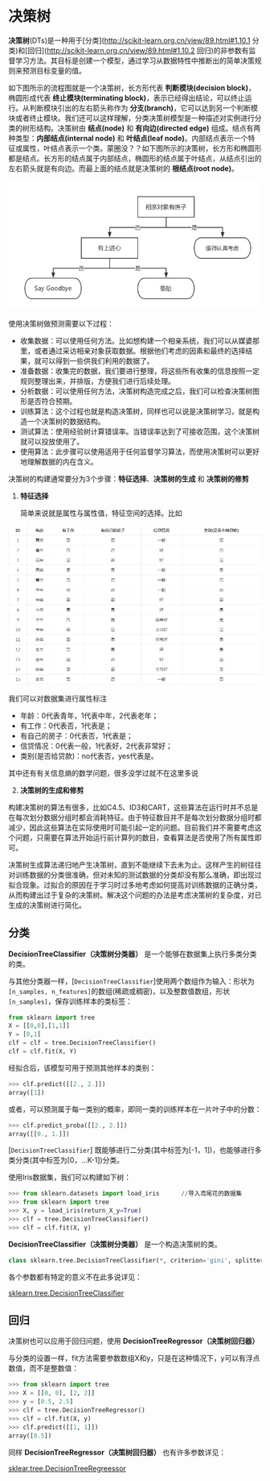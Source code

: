 # 决策树

**决策树**(DTs)是一种用于[分类](http://scikit-learn.org.cn/view/89.html#1.10.1 分类)和[回归](http://scikit-learn.org.cn/view/89.html#1.10.2 回归)的非参数有监督学习方法。其目标是创建一个模型，通过学习从数据特性中推断出的简单决策规则来预测目标变量的值。

如下图所示的流程图就是一个决策树，长方形代表 **判断模块(decision block)**，椭圆形成代表 **终止模块(terminating block)**，表示已经得出结论，可以终止运行。从判断模块引出的左右箭头称作为 **分支(branch)**，它可以达到另一个判断模块或者终止模块。我们还可以这样理解，分类决策树模型是一种描述对实例进行分类的树形结构。决策树由 **结点(node)** 和 **有向边(directed edge)** 组成。结点有两种类型：**内部结点(internal node)** 和 **叶结点(leaf node)**。内部结点表示一个特征或属性，叶结点表示一个类。蒙圈没？？如下图所示的决策树，长方形和椭圆形都是结点。长方形的结点属于内部结点，椭圆形的结点属于叶结点，从结点引出的左右箭头就是有向边。而最上面的结点就是决策树的 **根结点(root node)**。

![决策树流程图](决策树.assets/决策树流程图.jpg)

使用决策树做预测需要以下过程：

- 收集数据：可以使用任何方法。比如想构建一个相亲系统，我们可以从媒婆那里，或者通过采访相亲对象获取数据。根据他们考虑的因素和最终的选择结果，就可以得到一些供我们利用的数据了。
- 准备数据：收集完的数据，我们要进行整理，将这些所有收集的信息按照一定规则整理出来，并排版，方便我们进行后续处理。
- 分析数据：可以使用任何方法，决策树构造完成之后，我们可以检查决策树图形是否符合预期。
- 训练算法：这个过程也就是构造决策树，同样也可以说是决策树学习，就是构造一个决策树的数据结构。
- 测试算法：使用经验树计算错误率。当错误率达到了可接收范围，这个决策树就可以投放使用了。
- 使用算法：此步骤可以使用适用于任何监督学习算法，而使用决策树可以更好地理解数据的内在含义。

决策树的构建通常要分为3个步骤：**特征选择**、**决策树的生成** 和 **决策树的修剪**

1. **特征选择**

   简单来说就是属性与属性值，特征空间的选择。比如

![贷款样本数据表](决策树.assets/贷款样本数据表.jpg)

我们可以对数据集进行属性标注

- 年龄：0代表青年，1代表中年，2代表老年；
- 有工作：0代表否，1代表是；
- 有自己的房子：0代表否，1代表是；
- 信贷情况：0代表一般，1代表好，2代表非常好；
- 类别(是否给贷款)：no代表否，yes代表是。

其中还有有关信息熵的数学问题，很多没学过就不在这里多说

2. **决策树的生成和修剪**

构建决策树的算法有很多，比如C4.5、ID3和CART，这些算法在运行时并不总是在每次划分数据分组时都会消耗特征。由于特征数目并不是每次划分数据分组时都减少，因此这些算法在实际使用时可能引起一定的问题。目前我们并不需要考虑这个问题，只需要在算法开始运行前计算列的数目，查看算法是否使用了所有属性即可。

决策树生成算法递归地产生决策树，直到不能继续下去未为止。这样产生的树往往对训练数据的分类很准确，但对未知的测试数据的分类却没有那么准确，即出现过拟合现象。过拟合的原因在于学习时过多地考虑如何提高对训练数据的正确分类，从而构建出过于复杂的决策树。解决这个问题的办法是考虑决策树的复杂度，对已生成的决策树进行简化。

## 分类 

**DecisionTreeClassifier（决策树分类器）** 是一个能够在数据集上执行多类分类的类。

与其他分类器一样，[`DecisionTreeClassifier`]使用两个数组作为输入：形状为`[n_samples, n_features]`的数组(稀疏或稠密)，以及整数值数组，形状`[n_samples]`，保存训练样本的类标签：

```python
from sklearn import tree
X = [[0,0],[1,1]]
Y = [0,1]
clf = clf = tree.DecisionTreeClassifier()
clf = clf.fit(X, Y)
```

经拟合后，该模型可用于预测其他样本的类别：

```python
>>> clf.predict([[2., 2.]])
array([1])
```

或者，可以预测属于每一类别的概率，即同一类的训练样本在一片叶子中的分数：

```python
>>> clf.predict_proba([[2., 2.]])
array([[0., 1.]])
```

[`DecisionTreeClassifier`] 既能够进行二分类(其中标签为[-1，1])，也能够进行多类分类(其中标签为[0，…K-1])分类。

使用Iris数据集，我们可以构建如下树：

```python
>>> from sklearn.datasets import load_iris  	//导入鸢尾花的数据集
>>> from sklearn import tree
>>> X, y = load_iris(return_X_y=True)
>>> clf = tree.DecisionTreeClassifier()
>>> clf = clf.fit(X, y)
```

**DecisionTreeClassifier（决策树分类器）** 是一个构造决策树的类。

```python
class sklearn.tree.DecisionTreeClassifier(*, criterion='gini', splitter='best', max_depth=None, min_samples_split=2, min_samples_leaf=1, min_weight_fraction_leaf=0.0, max_features=None, random_state=None, max_leaf_nodes=None, min_impurity_decrease=0.0, min_impurity_split=None, class_weight=None, presort='deprecated', ccp_alpha=0.0)
```

各个参数都有特定的意义不在此多说详见：

[sklearn.tree.DecisionTreeClassifier](https://scikit-learn.org.cn/view/784.html)

## 回归

决策树也可以应用于回归问题，使用 **DecisionTreeRegressor（决策树回归器）**

与分类的设置一样，fit方法需要参数数组X和y，只是在这种情况下，y可以有浮点数值，而不是整数值：

```python
>>> from sklearn import tree
>>> X = [[0, 0], [2, 2]]
>>> y = [0.5, 2.5]
>>> clf = tree.DecisionTreeRegressor()
>>> clf = clf.fit(X, y)
>>> clf.predict([[1, 1]])
array([0.5])
```

同样 **DecisionTreeRegressor（决策树回归器）** 也有许多参数详见：

[sklear.tree.DecisionTreeRegreessor]([sklearn.tree.DecisionTreeRegressor-scikit-learn中文社区](https://scikit-learn.org.cn/view/785.html))


